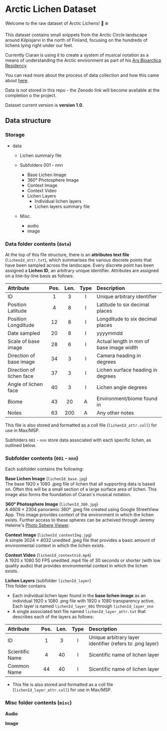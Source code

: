 # Arctic Lichen Dataset 

Welcome to the raw dataset of Arctic Lichens! :seedling: :snowflake:

This dataset contains small snippets from the Arctic Circle landscape around Kilpisjarvi in the north of Finland, focusing on the hundreds of lichens lying right under our feet.

Currently Ciaran is using it to create a system of musical notation as a means of understanding the Arctic environment as part of his [Ars Bioarctica Residency](https://bioartsociety.fi/projects/ars-bioarctica).

You can read more about the process of data collection and how this came about [here](www.ciaranframe.com/blog/arctic1).

Data is *not* stored in this repo - the Zenodo link will become avaliable at the completion o the project.

Dataset current version is **version 1.0**.


## Data structure

### Storage

- data
    - Lichen summary file 
   
    - Subfolders 001 - nnn
	    - Base Lichen Image
	    - 360° Photosphere Image
	    - Context Image
	    - Context Video
	    - Lichen Layers
		    - Individual lichen layers
		    - Lichen layers summary file <br />
    - Misc.
        - audio
        - image


### Data folder contents (`data`)

At the top of this file structure, there is an **attributes text file** (`lichenId_attr.txt`), which summarises the various discrete points that have been sampled across the landscape. Every discrete point has been assigned a **Lichen ID**, an arbitrary unique identifier. Attributes are assigned on a line-by-line basis as follows:<br />

| Attribute     | Pos.         | Len.|Type|Description |
|:------------- |:------:| :-----:| :-----:|:-------------|
|ID | 1 | 3 | I| Unique arbitrary identifier
| Position Latitude | 4 | 8 | I| Latitude to six decimal places
| Position Longditude | 12 | 8 | I| Longditude to six decimal places
| Date sampled | 20 | 8 | I| yyyymmdd
| Scale of base image  | 28 |  6 | I | Actual length in mm of base image width
| Direction of base image  | 34 |  3 | I | Camera heading in degrees
| Direction of lichen face  | 37 |  3 | I | Lichen surface heading in degrees
| Angle of lichen face  | 40 |  3 | I | Lichen angle degrees
| Biome | 43 | 20 | A| Environment/biome found in
| Notes | 63 | 200 | A| Any other notes


This file is also stored and formatted as a coll file (`lichenId_attr.coll`) for use in Max/MSP.

Subfolders `001` - `nnn` store data associated with each specific lichen, as outlined below.

### Subfolder contents (`001` - `nnn`)

Each subfolder contains the following:

**Base Lichen Image** (`lichenId_base.jpg`) <br />
The base 1920 x 1080 .jpeg file of lichen that all supporting data is based on. Often this will be a small section of a large surface area of lichen. This image also forms the foundation of Ciaran's musical notation.

**360° Photosphere Image** (`lichenId_360.jpg`) <br />
A 4608 × 2304 panoramic 360°  .jpeg file created using Google StreetView App. This image provides context of the environment in which the lichen exists. Further access to these spheres can be acheived through Jeremy Heleine's [Photo Sphere Viewer](https://github.com/JeremyHeleine/Photo-Sphere-Viewer).

**Context Image** (`lichenId_contextImg.jpg`) <br />
A simple 3024 × 4032 unedited .jpeg file that provides a basic amount of environmental context in which the lichen exists.

**Context Video** (`lichenId_contextVid.mp4`) <br />
A 1920 x 1080 50 FPS unedited .mp4 file of 30 seconds or shorter (with low quality audio) that provides environmental context in which the lichen exists.

**Lichen Layers** (subfolder `lichenId_layer`) <br />
This folder contains
 
* Each individual lichen layer found in the **base lichen image** as an individual 1920 x 1080 .png file with 1920 x 1080 transparency active. Each layer is named `lichenId_layer_001` through `lichenId_layer_nnn` 
* A single associated text file named `lichenId_layer_attr.txt` that describes each of the layers as follows:

| Attribute     | Pos.         | Len.|Type|Description |
|:------------- |:------:| :-----:| :-----:|:-------------|
|ID | 1 | 3 | I| Unique arbitrary layer identifier (refers to .png layer)
| Scientific Name | 4 | 40 | I| Sicentific name of lichen layer
| Common Name | 44 | 40 | I| Sicentific name of lichen layer

* This file is also stored and formatted as a coll file (`lichenId_layer_attr.coll`) for use in Max/MSP.

### Misc folder contents (`misc`)

**Audio** 

**Image** 



